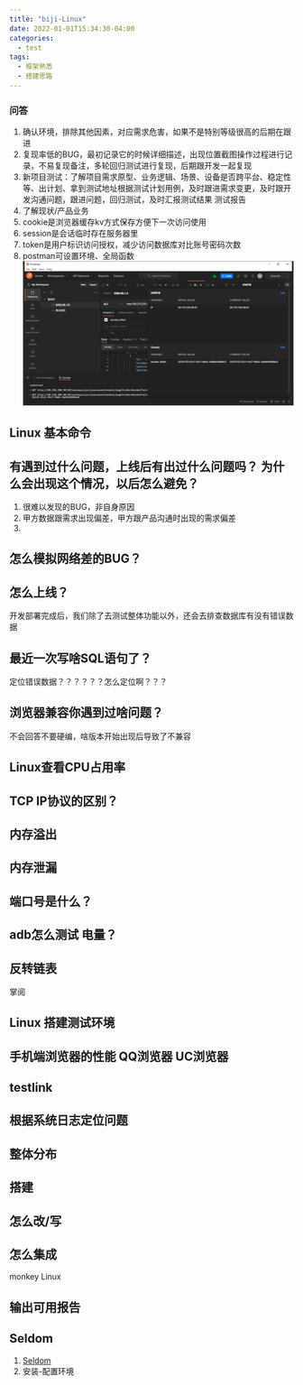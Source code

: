 ```yaml
---
title: "biji-Linux"
date: 2022-01-01T15:34:30-04:00
categories:
  - test
tags:
  - 框架熟悉
  - 搭建思路
---
```


### 问答
1. 确认环境，排除其他因素，对应需求危害，如果不是特别等级很高的后期在跟进
2. 复现率低的BUG，最初记录它的时候详细描述，出现位置截图操作过程进行记录，不易复现备注，多轮回归测试进行复现，后期跟开发一起复现
3. 新项目测试：了解项目需求原型、业务逻辑、场景、设备是否跨平台、稳定性等、出计划、拿到测试地址根据测试计划用例，及时跟进需求变更，及时跟开发沟通问题，跟进问题，回归测试，及时汇报测试结果  测试报告
4. 了解现状/产品业务
5. cookie是浏览器缓存kv方式保存方便下一次访问使用
6. session是会话临时存在服务器里
7. token是用户标识访问授权，减少访问数据库对比账号密码次数
8. postman可设置环境、全局函数![jpg](/assets/images/postman环境.png)


## Linux 基本命令
## 有遇到过什么问题，上线后有出过什么问题吗？ 为什么会出现这个情况，以后怎么避免？
1. 很难以发现的BUG，非自身原因
2. 甲方数据跟需求出现偏差，甲方跟产品沟通时出现的需求偏差
3. 
## 怎么模拟网络差的BUG？

## 怎么上线？
开发部署完成后，我们除了去测试整体功能以外，还会去排查数据库有没有错误数据
## 最近一次写啥SQL语句了？
定位错误数据？？？？？？怎么定位啊？？？

## 浏览器兼容你遇到过啥问题？
不会回答不要硬编，啥版本开始出现后导致了不兼容

## Linux查看CPU占用率
## TCP  IP协议的区别？
## 内存溢出
## 内存泄漏
## 端口号是什么？
## adb怎么测试  电量？
## 反转链表

掌阅
## Linux 搭建测试环境
## 手机端浏览器的性能 QQ浏览器 UC浏览器
## testlink
## 根据系统日志定位问题












## 整体分布
## 搭建
## 怎么改/写
## 怎么集成
monkey
Linux






## 输出可用报告

## Seldom
1. [Seldom](https://github.com/SeldomQA/seldom/blob/master/docs/create_project.md)
2. 安装-配置环境
